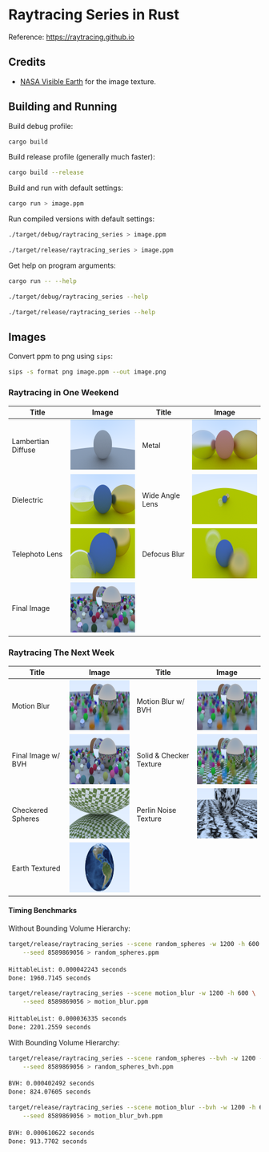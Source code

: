 # Raytracing Series in Rust

Reference: https://raytracing.github.io

## Credits

- [NASA Visible Earth](https://visibleearth.nasa.gov/images/73909/december-blue-marble-next-generation-w-topography-and-bathymetry) for the image texture.

## Building and Running

Build debug profile:

```bash
cargo build
```

Build release profile (generally much faster):

```bash
cargo build --release
```

Build and run with default settings:

```bash
cargo run > image.ppm
```

Run compiled versions with default settings:

```bash
./target/debug/raytracing_series > image.ppm
```

```bash
./target/release/raytracing_series > image.ppm
```

Get help on program arguments:

```bash
cargo run -- --help
```

```bash
./target/debug/raytracing_series --help
```

```bash
./target/release/raytracing_series --help
```

## Images

Convert ppm to png using `sips`:

```bash
sips -s format png image.ppm --out image.png
```

### Raytracing in One Weekend

| Title              | Image                                                      | Title           | Image                                                |
| ------------------ | ---------------------------------------------------------- | --------------- | ---------------------------------------------------- |
| Lambertian Diffuse | <img src="./images/lambertian_diffuse.png" height="100" /> | Metal           | <img src="./images/metal.png" height="100" />        |
| Dielectric         | <img src="./images/dielectric.png" height="100" />         | Wide Angle Lens | <img src="./images/wide_angle.png" height="100" />   |
| Telephoto Lens     | <img src="./images/telephoto.png" height="100" />          | Defocus Blur    | <img src="./images/defocus_blur.png" height="100" /> |
| Final Image        | <img src="./images/random_spheres.png" height="100" />     |                 |                                                      |

### Raytracing The Next Week

| Title              | Image                                                      | Title                       | Image                                                   |
| ------------------ | ---------------------------------------------------------- | --------------------------- | ------------------------------------------------------- |
| Motion Blur        | <img src="./images/motion_blur.png" height="100" />        | Motion Blur w/ BVH          | <img src="./images/motion_blur_bvh.png" height="100" /> |
| Final Image w/ BVH | <img src="./images/random_spheres_bvh.png" height="100" /> | Solid &amp; Checker Texture | <img src="./images/checkered_floor.png" height="100" /> |
| Checkered Spheres  | <img src="./images/checkered_spheres.png" height="100" />  | Perlin Noise Texture        | <img src="./images/perlin_spheres.png" height="100" />  |
| Earth Textured     | <img src="./images/earth.png" height="100" />              |                             |                                                         |

#### Timing Benchmarks

Without Bounding Volume Hierarchy:

```bash
target/release/raytracing_series --scene random_spheres -w 1200 -h 600 \
    --seed 8589869056 > random_spheres.ppm

HittableList: 0.000042243 seconds
Done: 1960.7145 seconds
```

```bash
target/release/raytracing_series --scene motion_blur -w 1200 -h 600 \
    --seed 8589869056 > motion_blur.ppm

HittableList: 0.000036335 seconds
Done: 2201.2559 seconds
```

With Bounding Volume Hierarchy:

```bash
target/release/raytracing_series --scene random_spheres --bvh -w 1200 -h 600 \
    --seed 8589869056 > random_spheres_bvh.ppm

BVH: 0.000402492 seconds
Done: 824.07605 seconds
```

```bash
target/release/raytracing_series --scene motion_blur --bvh -w 1200 -h 600 \
    --seed 8589869056 > motion_blur_bvh.ppm

BVH: 0.000610622 seconds
Done: 913.7702 seconds
```
